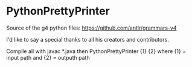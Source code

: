 # PythonPrettyPrinter

Source of the g4 python files: https://github.com/antlr/grammars-v4

I'd like to say a special thanks to all his creators and contributors.

Compile all with javac *.java
then PythonPrettyPrinter {1} {2}
where {1} = input path and {2} = outputh path
